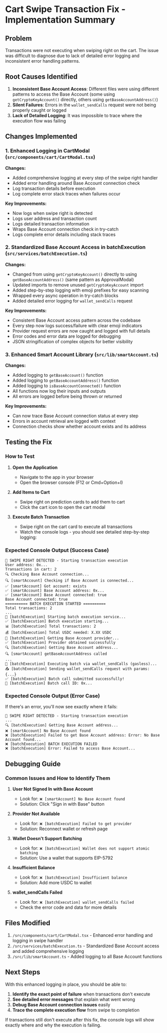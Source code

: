 # Cart Swipe Transaction Fix - Implementation Summary

## Problem
Transactions were not executing when swiping right on the cart. The issue was difficult to diagnose due to lack of detailed error logging and inconsistent error handling patterns.

## Root Causes Identified

1. **Inconsistent Base Account Access**: Different files were using different patterns to access the Base Account (some using `getCryptoKeyAccount()` directly, others using `getBaseAccountAddress()`)
2. **Silent Failures**: Errors in the `wallet_sendCalls` request were not being properly caught or logged
3. **Lack of Detailed Logging**: It was impossible to trace where the execution flow was failing

## Changes Implemented

### 1. Enhanced Logging in CartModal (`src/components/cart/CartModal.tsx`)

**Changes:**
- Added comprehensive logging at every step of the swipe right handler
- Added error handling around Base Account connection check
- Log transaction details before execution
- Log complete error stack traces when failures occur

**Key Improvements:**
- Now logs when swipe right is detected
- Logs user address and transaction count
- Logs detailed transaction information
- Wraps Base Account connection check in try-catch
- Logs complete error details including stack traces

### 2. Standardized Base Account Access in batchExecution (`src/services/batchExecution.ts`)

**Changes:**
- Changed from using `getCryptoKeyAccount()` directly to using `getBaseAccountAddress()` (same pattern as ApprovalModal)
- Updated imports to remove unused `getCryptoKeyAccount` import
- Added step-by-step logging with emoji prefixes for easy scanning
- Wrapped every async operation in try-catch blocks
- Added detailed error logging for `wallet_sendCalls` request

**Key Improvements:**
- Consistent Base Account access pattern across the codebase
- Every step now logs success/failure with clear emoji indicators
- Provider request errors are now caught and logged with full details
- Error codes and error data are logged for debugging
- JSON stringification of complex objects for better visibility

### 3. Enhanced Smart Account Library (`src/lib/smartAccount.ts`)

**Changes:**
- Added logging to `getBaseAccount()` function
- Added logging to `getBaseAccountAddress()` function
- Added logging to `isBaseAccountConnected()` function
- All functions now log their inputs and outputs
- All errors are logged before being thrown or returned

**Key Improvements:**
- Can now trace Base Account connection status at every step
- Errors in account retrieval are logged with context
- Connection checks show whether account exists and its address

## Testing the Fix

### How to Test

1. **Open the Application**
   - Navigate to the app in your browser
   - Open the browser console (F12 or Cmd+Option+I)

2. **Add Items to Cart**
   - Swipe right on prediction cards to add them to cart
   - Click the cart icon to open the cart modal

3. **Execute Batch Transaction**
   - Swipe right on the cart card to execute all transactions
   - Watch the console logs - you should see detailed step-by-step logging:

### Expected Console Output (Success Case)

```
🔄 SWIPE RIGHT DETECTED - Starting transaction execution
User address: 0x...
Transactions in cart: 2
🔍 Checking Base Account connection...
🔍 [smartAccount] Checking if Base Account is connected...
✅ [smartAccount] Got account: exists
✅ [smartAccount] Base Account address: 0x...
✅ [smartAccount] Base Account connected: true
Base Account connected: true
========== BATCH EXECUTION STARTED ==========
Total transactions: 2
...
🔧 [batchExecution] Starting batch execution service...
✅ [batchExecution] Batch execution starting...
📊 [batchExecution] Total transactions: 2
💰 [batchExecution] Total USDC needed: X.XX USDC
🔌 [batchExecution] Getting Base Account provider...
✅ [batchExecution] Provider obtained successfully
🔍 [batchExecution] Getting Base Account address...
🔍 [smartAccount] getBaseAccountAddress called
...
🚀 [batchExecution] Executing batch via wallet_sendCalls (gasless)...
📤 [batchExecution] Sending wallet_sendCalls request with params: {...}
✅ [batchExecution] Batch call submitted successfully!
📝 [batchExecution] Batch call ID: 0x...
```

### Expected Console Output (Error Case)

If there's an error, you'll now see exactly where it fails:

```
🔄 SWIPE RIGHT DETECTED - Starting transaction execution
...
🔍 [batchExecution] Getting Base Account address...
❌ [smartAccount] No Base Account found
❌ [batchExecution] Failed to get Base Account address: Error: No Base Account found...
❌ [batchExecution] BATCH EXECUTION FAILED
❌ [batchExecution] Error: Failed to access Base Account...
```

## Debugging Guide

### Common Issues and How to Identify Them

1. **User Not Signed In with Base Account**
   - Look for: `❌ [smartAccount] No Base Account found`
   - Solution: Click "Sign in with Base" button

2. **Provider Not Available**
   - Look for: `❌ [batchExecution] Failed to get provider`
   - Solution: Reconnect wallet or refresh page

3. **Wallet Doesn't Support Batching**
   - Look for: `❌ [batchExecution] Wallet does not support atomic batching`
   - Solution: Use a wallet that supports EIP-5792

4. **Insufficient Balance**
   - Look for: `❌ [batchExecution] Insufficient balance`
   - Solution: Add more USDC to wallet

5. **wallet_sendCalls Failed**
   - Look for: `❌ [batchExecution] wallet_sendCalls failed`
   - Check the error code and data for more details

## Files Modified

1. `/src/components/cart/CartModal.tsx` - Enhanced error handling and logging in swipe handler
2. `/src/services/batchExecution.ts` - Standardized Base Account access and added comprehensive logging
3. `/src/lib/smartAccount.ts` - Added logging to all Base Account functions

## Next Steps

With this enhanced logging in place, you should be able to:

1. **Identify the exact point of failure** when transactions don't execute
2. **See detailed error messages** that explain what went wrong
3. **Debug Base Account connection issues** easily
4. **Trace the complete execution flow** from swipe to completion

If transactions still don't execute after this fix, the console logs will show exactly where and why the execution is failing.

